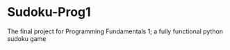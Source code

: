 # Sudoku-Prog1
The final project for Programming Fundamentals 1; a fully functional python sudoku game
